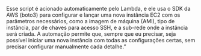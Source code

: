Esse script é acionado automaticamente pelo Lambda, e ele usa o SDK da AWS (boto3) para configurar e lançar uma nova instância EC2 com os parâmetros necessários, como a imagem de máquina (AMI), tipo de instância, par de chaves para acesso SSH, e a sub-rede onde a instância será criada. A automação permite que, sempre que eu precisar, seja possível iniciar uma nova instância com todas as configurações certas, sem precisar configurar manualmente cada detalhe.”
